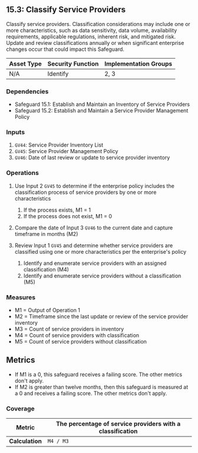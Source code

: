 ## 15.3: Classify Service Providers

Classify service providers. Classification considerations may include one
or more characteristics, such as data sensitivity, data volume,
availability requirements, applicable regulations, inherent risk, and
mitigated risk. Update and review classifications annually or when
significant enterprise changes occur that could impact this Safeguard.

| Asset Type   | Security Function   | Implementation Groups |
| ------------ | ------------------- | --------------------- |
| N/A          | Identify            | 2, 3                  |


### Dependencies

-   Safeguard 15.1: Establish and Maintain an Inventory of Service
    Providers
-   Safeguard 15.2: Establish and Maintain a Service Provider Management
    Policy

### Inputs

1.  `GV44`: Service Provider Inventory List
2.  `GV45`: Service Provider Management Policy
3.  `GV46`: Date of last review or update to service provider inventory

### Operations

1. Use Input 2 `GV45` to determine if the enterprise policy includes the classification process of service providers by one or more characteristics

    1.  If the process exists, M1 = 1
    2.  If the process does not exist, M1 = 0

2.  Compare the date of Input 3 `GV46` to the current date and capture timeframe in months (M2)

3.  Review Input 1 `GV45` and determine whether service providers are classified using one or more characteristics per the enterprise\'s policy

    1.  Identify and enumerate service providers with an assigned classification (M4)
    2.  Identify and enumerate service providers without a classification (M5)

### Measures

-   M1 = Output of Operation 1
-   M2 = Timeframe since the last update or review of the service provider
    inventory
-   M3 = Count of service providers in inventory
-   M4 = Count of service providers with classification
-   M5 = Count of service providers without classification

## Metrics

-   If M1 is a 0, this safeguard receives a failing score. The other
    metrics don\'t apply.
-   If M2 is greater than twelve months, then this safeguard is measured
    at a 0 and receives a failing score. The other metrics don\'t apply.

### Coverage

| **Metric**      | The percentage of service providers with a classification |
|-----------------|----------------------------------------------------------|
| **Calculation** | `M4 / M3`                                                |


